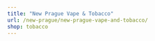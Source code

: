 ```yaml
---
title: "New Prague Vape & Tobacco"
url: /new-prague/new-prague-vape-and-tobacco/
shop: tobacco
---
```

